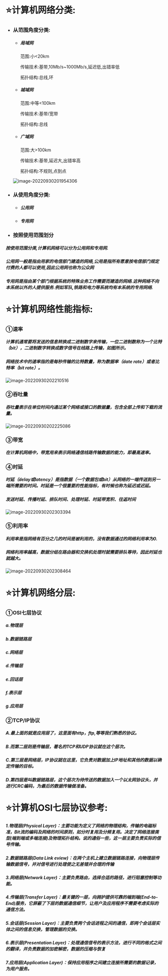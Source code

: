 # ⭐计算机网络分类:

- ### 从范围角度分类:

  - ##### 局域网

    范围:小<20km

    传输技术:基带,10Mb/s~1000Mb/s,延迟低,出错率低

    拓扑结构:总线,环

  - ##### 城域网

    范围:中等<100km

    传输技术:基带/宽带

    拓扑结构:总线

  - ##### 广域网

    范围:大>100km

    传输技术:基带,延迟大,出错率高

    拓扑结构:不规则,点到点

  ![image-20220930201954306](images/image-20220930201954306.png)

- ### 从使用角度分类:

  - ##### 公用网

  - ##### 专用网

- ### 按照使用范围划分

##### 按使用范围分类,计算机网络可以分为公用网和专用网.

##### 公用网一般是指由用家的电信部门建造的网络,公用是指所有愿意按电信部门规定付费的人都可以使用,因此公用网也称为公众网

##### 专用网是指由某个部门根据系统的特殊业务工作需要而建造的网络.这种网络不向本系统以外的人提供服务.例如军队,铁路和电力等系统均有本系统的专用网络.



# ⭐计算机网络性能指标:

### ①速率

##### 计算机通常要将发送的信息转换成二进制数字来传输，一位二进制数称为一个比特（bit），二进制数字转换成数字信号在线路上传输，如图所示。

##### 网络技术中的速率指的是每秒传输的比特数量，称为数据率（date rate）或者比特率（bit rate）。

![image-20220930202210516](images/image-20220930202210516.png)

### ②吞吐量

##### 吞吐量表示在单位时间内通过某个网络或接口的数据量，包含全部上传和下载的流量。

![image-20220930202225086](images/image-20220930202225086.png)

### ③带宽

##### 在计算机网络中，带宽用来表示网络通信线路传输数据的能力，即最高速率。

### ④时延

##### 时延（delay或latency）是指数据（一个数据包或bit）从网络的一端传送到另一端所需要的时间。时延是一个很重要的性能指标，有时候也称为延迟或迟延。

##### 发送时延、传播时延、排队时间、处理时延、时延带宽积、往返时间

![image-20220930202303394](images/image-20220930202303394.png)

### ⑤利用率

##### 利用率是指网络有百分之几的时间是被利用的，没有数据通过的网络利用率为0.

##### 网络利用率越高，数据分组在路由器和交换机处理时就需要排队等待，因此时延也就越大。

![image-20220930202308464](images/image-20220930202308464.png)



# ⭐计算机网络分层:

### ①OSI七层协议

##### a.物理层

##### b.数据链路层

##### c.网络层

##### d.传输层

##### e.回话层 

##### f.表示层 

##### g.应用层

### ②TCP/IP协议

##### A.最上面的就是应用层了，这里面有http，ftp,等等我们熟悉的协议。

##### B.而第二层则是传输层，著名的TCP和UDP协议就在这个层次。

##### C.第三层是网络层，IP协议就在这里，它负责对数据加上IP地址和其他的数据以确定传输的目标。

##### D.第四层是叫数据链路层，这个层次为待传送的数据加入一个以太网协议头，并进行CRC编码，为最后的数据传输做准备。



# ⭐计算机OSI七层协议参考:

##### 1.物理层(Physical Layer)：主要功能为定义了网络的物理结构，传输的电磁标准，Bit流的编码及网络的时间原则，如分时复用及分频复用。决定了网络连接类型(端到端或多端连接)及物理拓扑结构。说的通俗一些，这一层主要负责实际的信号传输。

##### 2.数据链路层(Data Link eview)：在两个主机上建立数据链路连接，向物理层传输数据信号，并对信号进行处理使之无差错并合理的传输

##### 3.网络层(Network Layer)：主要负责路由，选择合适的路径，进行阻塞控制等功能。

##### 4.传输层(Transfer Layer)：最关键的一层，向拥护提供可靠的端到端(End-to-End)服务，它屏蔽了下层的数据通信细节，让用户及应用程序不需要考虑实际的通信方法。

##### 5.会话层(Session Layer)：主要负责两个会话进程之间的通信，即两个会话层实体之间的信息交换，管理数据的交换。

##### 6.表示层(Presentation Layer)：处理通信信号的表示方法，进行不同的格式之间的翻译，并负责数据的加密解密，数据的压缩与恢复

##### 7.应用层(Application Layer)：保持应用程序之间建立连接所需要的数据记录，为用户服务。